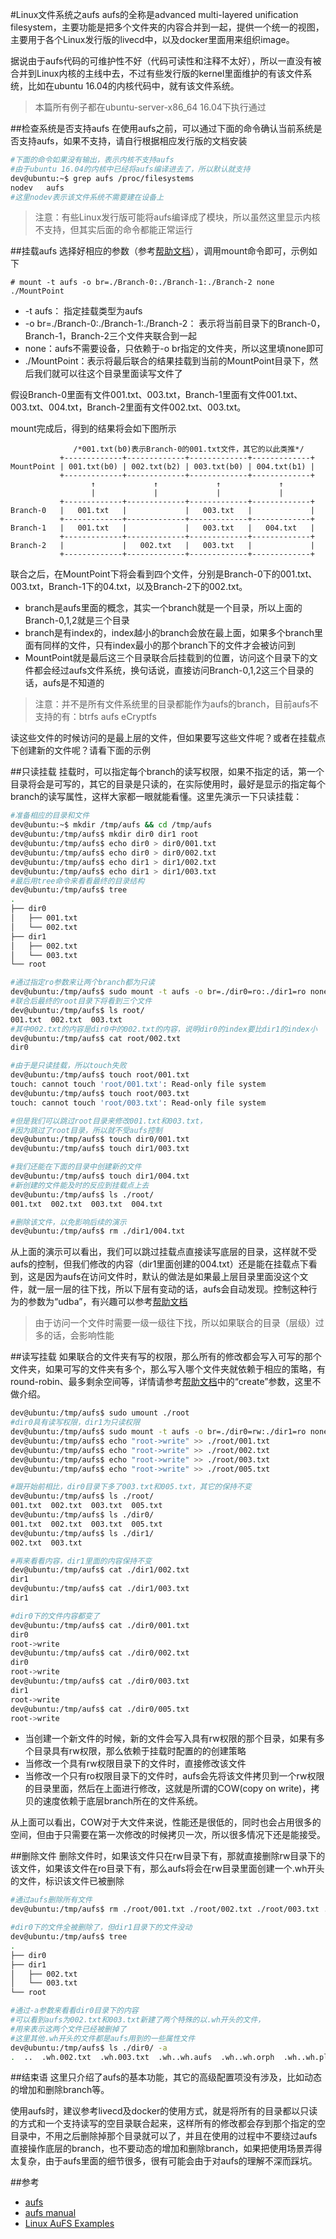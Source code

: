 #Linux文件系统之aufs
aufs的全称是advanced multi-layered unification filesystem，主要功能是把多个文件夹的内容合并到一起，提供一个统一的视图，主要用于各个Linux发行版的livecd中，以及docker里面用来组织image。

据说由于aufs代码的可维护性不好（代码可读性和注释不太好），所以一直没有被合并到Linux内核的主线中去，不过有些发行版的kernel里面维护的有该文件系统，比如在ubuntu 16.04的内核代码中，就有该文件系统。

>本篇所有例子都在ubuntu-server-x86_64 16.04下执行通过

##检查系统是否支持aufs
在使用aufs之前，可以通过下面的命令确认当前系统是否支持aufs，如果不支持，请自行根据相应发行版的文档安装
```bash
#下面的命令如果没有输出，表示内核不支持aufs
#由于ubuntu 16.04的内核中已经将aufs编译进去了，所以默认就支持
dev@ubuntu:~$ grep aufs /proc/filesystems
nodev   aufs
#这里nodev表示该文件系统不需要建在设备上
```

>注意：有些Linux发行版可能将aufs编译成了模块，所以虽然这里显示内核不支持，但其实后面的命令都能正常运行

##挂载aufs
选择好相应的参数（参考[帮助文档](http://manpages.ubuntu.com/manpages/xenial/en/man5/aufs.5.html)），调用mount命令即可，示例如下
```
# mount -t aufs -o br=./Branch-0:./Branch-1:./Branch-2 none ./MountPoint
```

* -t aufs： 指定挂载类型为aufs
* -o br=./Branch-0:./Branch-1:./Branch-2： 表示将当前目录下的Branch-0，Branch-1，Branch-2三个文件夹联合到一起
* none：aufs不需要设备，只依赖于-o br指定的文件夹，所以这里填none即可
* ./MountPoint：表示将最后联合的结果挂载到当前的MountPoint目录下，然后我们就可以往这个目录里面读写文件了

假设Branch-0里面有文件001.txt、003.txt，Branch-1里面有文件001.txt、003.txt、004.txt，Branch-2里面有文件002.txt、003.txt。

mount完成后，得到的结果将会如下图所示
```    
              /*001.txt(b0)表示Branch-0的001.txt文件，其它的以此类推*/
           +-------------+-------------+-------------+-------------+
MountPoint | 001.txt(b0) | 002.txt(b2) | 003.txt(b0) | 004.txt(b1) |    
           +-------------+-------------+-------------+-------------+
                  ↑             ↑             ↑             ↑
                  |             |             |             |
           +-------------+-------------+-------------+-------------+
Branch-0   |   001.txt   |             |   003.txt   |             |
           +-------------+-------------+-------------+-------------+
Branch-1   |   001.txt   |             |   003.txt   |   004.txt   |
           +-------------+-------------+-------------+-------------+
Branch-2   |             |   002.txt   |   003.txt   |             |
           +-------------+-------------+-------------+-------------+
```

联合之后，在MountPoint下将会看到四个文件，分别是Branch-0下的001.txt、003.txt，Branch-1下的04.txt，以及Branch-2下的002.txt。

* branch是aufs里面的概念，其实一个branch就是一个目录，所以上面的Branch-0,1,2就是三个目录
* branch是有index的，index越小的branch会放在最上面，如果多个branch里面有同样的文件，只有index最小的那个branch下的文件才会被访问到
* MountPoint就是最后这三个目录联合后挂载到的位置，访问这个目录下的文件都会经过aufs文件系统，换句话说，直接访问Branch-0,1,2这三个目录的话，aufs是不知道的

>注意：并不是所有文件系统里的目录都能作为aufs的branch，目前aufs不支持的有：btrfs aufs eCryptfs


读这些文件的时候访问的是最上层的文件，但如果要写这些文件呢？或者在挂载点下创建新的文件呢？请看下面的示例

##只读挂载
挂载时，可以指定每个branch的读写权限，如果不指定的话，第一个目录将会是可写的，其它的目录是只读的，在实际使用时，最好是显示的指定每个branch的读写属性，这样大家都一眼就能看懂。这里先演示一下只读挂载：

```bash
#准备相应的目录和文件
dev@ubuntu:~$ mkdir /tmp/aufs && cd /tmp/aufs
dev@ubuntu:/tmp/aufs$ mkdir dir0 dir1 root
dev@ubuntu:/tmp/aufs$ echo dir0 > dir0/001.txt
dev@ubuntu:/tmp/aufs$ echo dir0 > dir0/002.txt
dev@ubuntu:/tmp/aufs$ echo dir1 > dir1/002.txt
dev@ubuntu:/tmp/aufs$ echo dir1 > dir1/003.txt
#最后用tree命令来看看最终的目录结构
dev@ubuntu:/tmp/aufs$ tree
.
├── dir0
│   ├── 001.txt
│   └── 002.txt
├── dir1
│   ├── 002.txt
│   └── 003.txt
└── root

#通过指定ro参数来让两个branch都为只读
dev@ubuntu:/tmp/aufs$ sudo mount -t aufs -o br=./dir0=ro:./dir1=ro none ./root
#联合后最终的root目录下将看到三个文件
dev@ubuntu:/tmp/aufs$ ls root/
001.txt  002.txt  003.txt
#其中002.txt的内容是dir0中的002.txt的内容，说明dir0的index要比dir1的index小
dev@ubuntu:/tmp/aufs$ cat root/002.txt
dir0

#由于是只读挂载，所以touch失败
dev@ubuntu:/tmp/aufs$ touch root/001.txt
touch: cannot touch 'root/001.txt': Read-only file system
dev@ubuntu:/tmp/aufs$ touch root/003.txt
touch: cannot touch 'root/003.txt': Read-only file system

#但是我们可以跳过root目录来修改001.txt和003.txt，
#因为跳过了root目录，所以就不受aufs控制
dev@ubuntu:/tmp/aufs$ touch dir0/001.txt
dev@ubuntu:/tmp/aufs$ touch dir1/003.txt

#我们还能在下面的目录中创建新的文件
dev@ubuntu:/tmp/aufs$ touch dir1/004.txt
#新创建的文件能及时的反应到挂载点上去
dev@ubuntu:/tmp/aufs$ ls ./root/
001.txt  002.txt  003.txt  004.txt

#删除该文件，以免影响后续的演示
dev@ubuntu:/tmp/aufs$ rm ./dir1/004.txt
```

从上面的演示可以看出，我们可以跳过挂载点直接读写底层的目录，这样就不受aufs的控制，但我们修改的内容（dir1里面创建的004.txt）还是能在挂载点下看到，这是因为aufs在访问文件时，默认的做法是如果最上层目录里面没这个文件，就一层一层的往下找，所以下层有变动的话，aufs会自动发现。控制这种行为的参数为“udba”，有兴趣可以参考[帮助文档](http://manpages.ubuntu.com/manpages/xenial/en/man5/aufs.5.html)

>由于访问一个文件时需要一级一级往下找，所以如果联合的目录（层级）过多的话，会影响性能

##读写挂载
如果联合的文件夹有写的权限，那么所有的修改都会写入可写的那个文件夹，如果可写的文件夹有多个，那么写入哪个文件夹就依赖于相应的策略，有round-robin、最多剩余空间等，详情请参考[帮助文档](http://manpages.ubuntu.com/manpages/xenial/en/man5/aufs.5.html)中的“create”参数，这里不做介绍。

```bash
dev@ubuntu:/tmp/aufs$ sudo umount ./root
#dir0具有读写权限，dir1为只读权限
dev@ubuntu:/tmp/aufs$ sudo mount -t aufs -o br=./dir0=rw:./dir1=ro none ./root
dev@ubuntu:/tmp/aufs$ echo "root->write" >> ./root/001.txt
dev@ubuntu:/tmp/aufs$ echo "root->write" >> ./root/002.txt
dev@ubuntu:/tmp/aufs$ echo "root->write" >> ./root/003.txt
dev@ubuntu:/tmp/aufs$ echo "root->write" >> ./root/005.txt

#跟开始前相比，dir0目录下多了003.txt和005.txt，其它的保持不变
dev@ubuntu:/tmp/aufs$ ls ./root/
001.txt  002.txt  003.txt  005.txt
dev@ubuntu:/tmp/aufs$ ls ./dir0/
001.txt  002.txt  003.txt  005.txt
dev@ubuntu:/tmp/aufs$ ls ./dir1/
002.txt  003.txt

#再来看看内容，dir1里面的内容保持不变
dev@ubuntu:/tmp/aufs$ cat ./dir1/002.txt
dir1
dev@ubuntu:/tmp/aufs$ cat ./dir1/003.txt
dir1

#dir0下的文件内容都变了
dev@ubuntu:/tmp/aufs$ cat ./dir0/001.txt
dir0
root->write
dev@ubuntu:/tmp/aufs$ cat ./dir0/002.txt
dir0
root->write
dev@ubuntu:/tmp/aufs$ cat ./dir0/003.txt
dir1
root->write
dev@ubuntu:/tmp/aufs$ cat ./dir0/005.txt
root->write
```

* 当创建一个新文件的时候，新的文件会写入具有rw权限的那个目录，如果有多个目录具有rw权限，那么依赖于挂载时配置的的创建策略
* 当修改一个具有rw权限目录下的文件时，直接修改该文件
* 当修改一个只有ro权限目录下的文件时，aufs会先将该文件拷贝到一个rw权限的目录里面，然后在上面进行修改，这就是所谓的COW(copy on write)，拷贝的速度依赖于底层branch所在的文件系统。

从上面可以看出，COW对于大文件来说，性能还是很低的，同时也会占用很多的空间，但由于只需要在第一次修改的时候拷贝一次，所以很多情况下还是能接受。

##删除文件
删除文件时，如果该文件只在rw目录下有，那就直接删除rw目录下的该文件，如果该文件在ro目录下有，那么aufs将会在rw目录里面创建一个.wh开头的文件，标识该文件已被删除

```bash
#通过aufs删除所有文件
dev@ubuntu:/tmp/aufs$ rm ./root/001.txt ./root/002.txt ./root/003.txt ./root/005.txt

#dir0下的文件全被删除了，但dir1目录下的文件没动
dev@ubuntu:/tmp/aufs$ tree
.
├── dir0
├── dir1
│   ├── 002.txt
│   └── 003.txt
└── root

#通过-a参数来看看dir0目录下的内容
#可以看到aufs为002.txt和003.txt新建了两个特殊的以.wh开头的文件，
#用来表示这两个文件已经被删掉了
#这里其他.wh开头的文件都是aufs用到的一些属性文件
dev@ubuntu:/tmp/aufs$ ls ./dir0/ -a
.  ..  .wh.002.txt  .wh.003.txt  .wh..wh.aufs  .wh..wh.orph  .wh..wh.plnk
```

##结束语
这里只介绍了aufs的基本功能，其它的高级配置项没有涉及，比如动态的增加和删除branch等。

使用aufs时，建议参考livecd及docker的使用方式，就是将所有的目录都以只读的方式和一个支持读写的空目录联合起来，这样所有的修改都会存到那个指定的空目录中，不用之后删除掉那个目录就可以了，并且在使用的过程中不要绕过aufs直接操作底层的branch，也不要动态的增加和删除branch，如果把使用场景弄得太复杂，由于aufs里面的细节很多，很有可能会由于对aufs的理解不深而踩坑。

##参考
* [aufs](http://aufs.sourceforge.net/)
* [aufs manual](http://manpages.ubuntu.com/manpages/xenial/en/man5/aufs.5.html)
* [Linux AuFS Examples](http://www.thegeekstuff.com/2013/05/linux-aufs/)